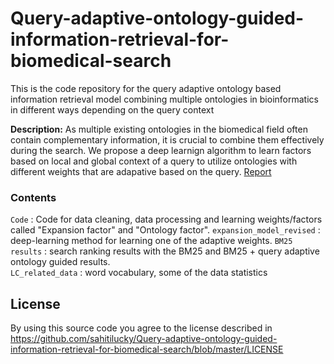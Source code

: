 # Query-adaptive-ontology-guided-information-retrieval-for-biomedical-search

This is the code repository for the query adaptive ontology based information retrieval model combining multiple ontologies in bioinformatics in different ways depending on the query context

**Description:** As multiple existing ontologies in the biomedical field often contain complementary information, it is crucial to combine them effectively during the search. We propose a deep learnign algorithm to learn factors based on local and global context of a query to utilize ontologies with different weights that are adapative based on the query. [Report](https://drive.google.com/file/d/1ys0GlE6mLwL86WdqOH5Qpyq88WPfWe6C/view?usp=sharing)   

### Contents

`Code` : Code for data cleaning, data processing and learning weights/factors called "Expansion factor" and "Ontology factor".
`expansion_model_revised` : deep-learning method for learning one of the adaptive weights.
`BM25 results` : search ranking results with the BM25 and BM25 + query adaptive ontology guided results.  
`LC_related_data` : word vocabulary, some of the data statistics

## License

By using this source code you agree to the license described in https://github.com/sahitilucky/Query-adaptive-ontology-guided-information-retrieval-for-biomedical-search/blob/master/LICENSE
